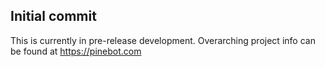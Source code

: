 ## Initial commit

This is currently in pre-release development. Overarching project info can be found at https://pinebot.com
